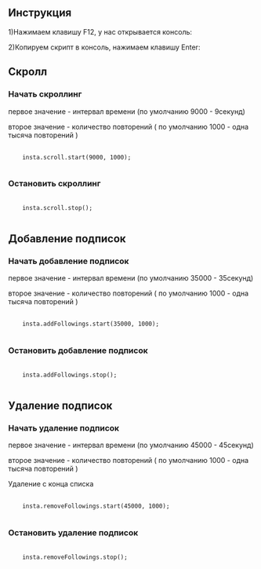<h2>Инструкция</h2>
<p>1)Нажимаем клавишу F12, у нас открывается консоль: </p>
<p>2)Копируем скрипт в консоль, нажимаем клавишу Enter: </p>

<h2>Скролл</h2>
<h3>Начать скроллинг</h3>
<p> первое значение - интервал времени (по умолчанию 9000 - 9секунд)</p>
<p> второе значение - количество повторений ( по умолчанию 1000 - одна тысяча повторений )</p>
<pre>
  <code>
    insta.scroll.start(9000, 1000);
  </code>
</pre>
<h3>Остановить скроллинг</h3>
<pre>
  <code>
    insta.scroll.stop();
  </code>
</pre>

<h2>Добавление подписок</h2>
<h3>Начать добавление подписок</h3>
<p> первое значение - интервал времени (по умолчанию 35000 - 35секунд)</p>
<p> второе значение - количество повторений ( по умолчанию 1000 - одна тысяча повторений )</p>
<pre>
  <code>
    insta.addFollowings.start(35000, 1000);
  </code>
</pre>
<h3>Остановить добавление подписок</h3>
<pre>
  <code>
    insta.addFollowings.stop();
  </code>
</pre>

<h2>Удаление подписок</h2>
<h3>Начать удаление подписок</h3>
<p> первое значение - интервал времени (по умолчанию 45000 - 45секунд)</p>
<p> второе значение - количество повторений ( по умолчанию 1000 - одна тысяча повторений )</p>
<p> Удаление с конца списка</p>
<pre>
  <code>
    insta.removeFollowings.start(45000, 1000);
  </code>
</pre>
<h3>Остановить удаление подписок</h3>
<pre>
  <code>
    insta.removeFollowings.stop();
  </code>
</pre>
